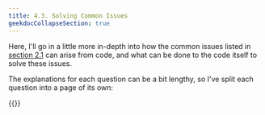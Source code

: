 ```yaml
---
title: 4.3. Solving Common Issues
geekdocCollapseSection: true
---
```


Here, I'll go in a little more in-depth into how the common issues listed in [section 2.1](/2-design/common-issues) can arise from code, and what can be done to the code itself to solve these issues. 

The explanations for each question can be a bit lengthy, so I've split each question into a page of its own: 

{{<toc-tree>}}